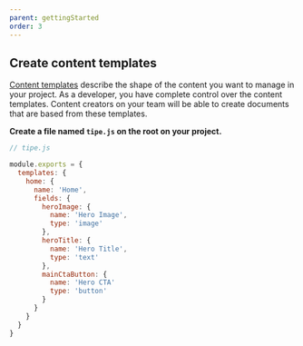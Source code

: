 ```yaml
---
parent: gettingStarted
order: 3
---
```


## Create content templates
[Content templates]() describe the shape of the content you want to manage in your project. As a developer, you have complete control over the content templates. Content creators on your team will be able to create documents that are based from these templates.

**Create a file named `tipe.js` on the root on your project.**

```javascript
// tipe.js

module.exports = {
  templates: {
    home: {
      name: 'Home',
      fields: {
        heroImage: {
          name: 'Hero Image',
          type: 'image'
        },
        heroTitle: {
          name: 'Hero Title',
          type: 'text'
        },
        mainCtaButton: {
          name: 'Hero CTA'
          type: 'button'
        }
      }
    }
  }
}
```

